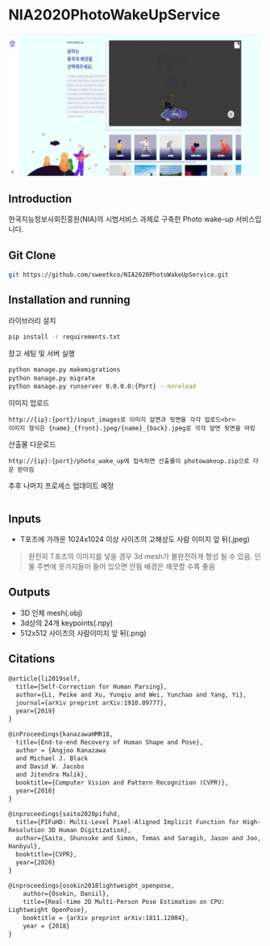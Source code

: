 # NIA2020PhotoWakeUpService
![title](asset/sweetk_photo_wake_up.gif)

## Introduction
한국지능정보사회진흥원(NIA)의 시범서비스 과제로 구축한 Photo wake-up 서비스입니다.

## Git Clone
```sh
git https://github.com/sweetkco/NIA2020PhotoWakeUpService.git
```

## Installation and running
라이브러리 설치
```sh
pip install -r requirements.txt
```
장고 세팅 및 서버 실행
```sh
python manage.py makemigrations
python manage.py migrate
python manage.py runserver 0.0.0.0:{Port} --noreload
```
이미지 업로드
```
http://{ip}:{port}/input_images로 이미지 앞면과 뒷면을 각각 업로드<br>
이미지 형식은 {name}_{front}.jpeg/{name}_{back}.jpeg로 각각 앞면 뒷면을 마킹
```
산출물 다운로드
```
http://{ip}:{port}/photo_wake_up에 접속하면 산출물이 photowakeup.zip으로 다운 받아짐
```

추후 나머지 프로세스 업데이트 예정
```
```
## Inputs
- T포즈에 가까운 1024x1024 이상 사이즈의 고해상도 사람 이미지 앞 뒤(.jpeg)
> 완전히 T포즈의 이미지를 넣을 경우 3d mesh가 불완전하게 형성 될 수 있음.
> 인물 주변에 옷가지들이 들어 있으면 안됨
> 배경은 깨끗할 수록 좋음 

## Outputs
- 3D 인체 mesh(.obj)
- 3d상의 24개 keypoints(.npy)
- 512x512 사이즈의 사람이미지 앞 뒤(.png)

## Citations
```
@article{li2019self,
  title={Self-Correction for Human Parsing},
  author={Li, Peike and Xu, Yunqiu and Wei, Yunchao and Yang, Yi},
  journal={arXiv preprint arXiv:1910.09777},
  year={2019}
}
```
```
@inProceedings{kanazawaHMR18,
  title={End-to-end Recovery of Human Shape and Pose},
  author = {Angjoo Kanazawa
  and Michael J. Black
  and David W. Jacobs
  and Jitendra Malik},
  booktitle={Computer Vision and Pattern Recognition (CVPR)},
  year={2018}
}
```
```
@inproceedings{saito2020pifuhd,
  title={PIFuHD: Multi-Level Pixel-Aligned Implicit Function for High-Resolution 3D Human Digitization},
  author={Saito, Shunsuke and Simon, Tomas and Saragih, Jason and Joo, Hanbyul},
  booktitle={CVPR},
  year={2020}
}
```
```
@inproceedings{osokin2018lightweight_openpose,
    author={Osokin, Daniil},
    title={Real-time 2D Multi-Person Pose Estimation on CPU: Lightweight OpenPose},
    booktitle = {arXiv preprint arXiv:1811.12004},
    year = {2018}
}
```

